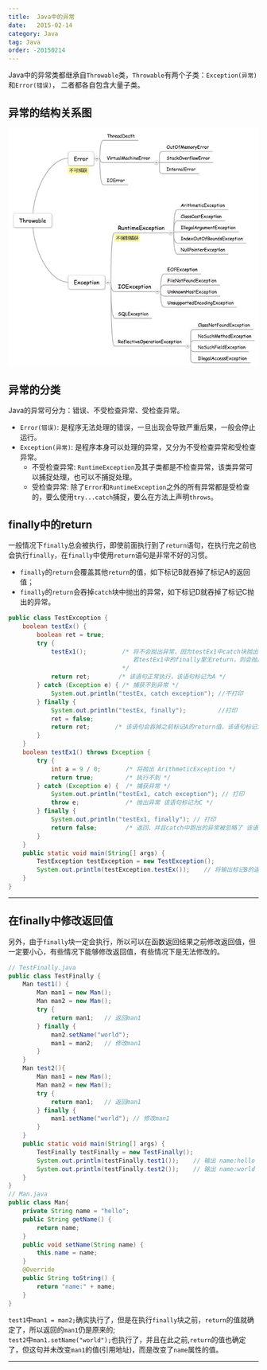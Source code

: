 ```yaml
---
title:  Java中的异常
date:   2015-02-14
category: Java  
tag: Java
order: -20150214
---
```



Java中的异常类都继承自`Throwable`类，`Throwable`有两个子类：`Exception(异常)`和`Error(错误)`， 二者都各自包含大量子类。


## 异常的结构关系图

![异常的继承结构关系图](./img/java_exception.jpg)

## 异常的分类

Java的异常可分为：错误、不受检查异常、受检查异常。

* `Error(错误)`: 是程序无法处理的错误，一旦出现会导致严重后果，一般会停止运行。
* `Exception(异常)`: 是程序本身可以处理的异常，又分为不受检查异常和受检查异常。
  * 不受检查异常: `RuntimeException`及其子类都是不检查异常，该类异常可以捕捉处理，也可以不捕捉处理。
  * 受检查异常: 除了`Error`和`RuntimeException`之外的所有异常都是受检查的，要么使用`try...catch`捕捉，要么在方法上声明`throws`。

## finally中的return

一般情况下`finally`总会被执行，即使前面执行到了`return`语句，在执行完之前也会执行`finally`，在`finally`中使用`return`语句是非常不好的习惯。

* `finally`的`return`会覆盖其他`return`的值，如下标记B就吞掉了标记A的返回值；
* `finally`的`return`会吞掉`catch`块中抛出的异常，如下标记D就吞掉了标记C抛出的异常。

```java
public class TestException {
    boolean testEx() {
        boolean ret = true;
        try {
            testEx1();          /* 将不会抛出异常，因为testEx1中catch块抛出的异常被finally里的return吞掉了；
                                   若testEx1中的finally里无return，则会抛出异常
                                */
            return ret;        /* 该语句正常执行，该语句标记为A */
        } catch (Exception e) { /* 捕获不到异常 */
            System.out.println("testEx, catch exception"); //不打印
        } finally {
            System.out.println("testEx, finally");         //打印
            ret = false;
            return ret;       /* 该语句会吞掉之前标记A的return值，该语句标记为B */
        }
    }
    boolean testEx1() throws Exception {
        try {
            int a = 9 / 0;       /* 将抛出 ArithmeticException */
            return true;         /* 执行不到 */
        } catch (Exception e) {  /* 捕获异常 */
            System.out.println("testEx1, catch exception"); // 打印
            throw e;             /* 抛出异常 该语句标记为C */
        } finally {
            System.out.println("testEx1, finally"); // 打印
            return false;        /* 返回，并且catch中跑出的异常被忽略了 该语句标记为D */
        }
    }
    public static void main(String[] args) {
        TestException testException = new TestException();
        System.out.println(testException.testEx());    // 将输出标记B的返回值: false
    }
}
```

*****

## 在finally中修改返回值

另外，由于`finally`块一定会执行，所以可以在函数返回结果之前修改返回值，但一定要小心，有些情况下能够修改返回值，有些情况下是无法修改的。

```java
// TestFinally.java
public class TestFinally {
    Man test1() {
        Man man1 = new Man();
        Man man2 = new Man();
        try {
            return man1;   // 返回man1
        } finally {
            man2.setName("world");
            man1 = man2;   // 修改man1
        }
    }
    Man test2(){
        Man man1 = new Man();
        Man man2 = new Man();
        try {
            return man1;   // 返回man1
        } finally {
            man1.setName("world"); // 修改man1
        }
    }
    public static void main(String[] args) {
        TestFinally testFinally = new TestFinally();
        System.out.println(testFinally.test1());    // 输出 name:hello
        System.out.println(testFinally.test2());    // 输出 name:world
    }
}
// Man.java
public class Man{
    private String name = "hello";
    public String getName() {
        return name;
    }
    public void setName(String name) {
        this.name = name;
    }
    @Override
    public String toString() {
        return "name:" + name;
    }
}
```

`test1`中`man1 = man2;`确实执行了，但是在执行`finally`块之前，`return`的值就确定了，所以返回的`man1`仍是原来的;  
`test2`中`man1.setName("world");`也执行了，并且在此之前,`return`的值也确定了，但这句并未改变`man1`的值(引用地址)，而是改变了`name`属性的值。  

*****
